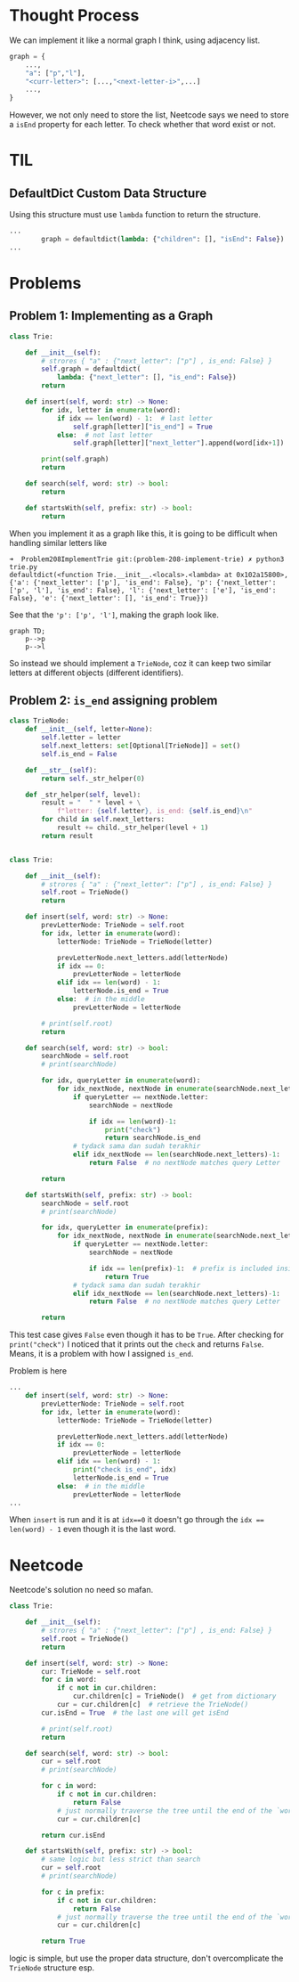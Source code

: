 # Thought Process
We can implement it like a normal graph I think, using adjacency list.
```python
graph = {
    ...,
    "a": ["p","l"],
    "<curr-letter>": [...,"<next-letter-i>",...]
    ...,
}

```

However, we not only need to store the list, Neetcode says we need to store a `isEnd` property for each letter. To check whether that word exist or not.

# TIL
## DefaultDict Custom Data Structure
Using this structure must use `lambda` function to return the structure.
```python
...
        graph = defaultdict(lambda: {"children": [], "isEnd": False})
...
```

# Problems
## Problem 1: Implementing as a Graph
```python
class Trie:

    def __init__(self):
        # strores { "a" : {"next_letter": ["p"] , is_end: False} }
        self.graph = defaultdict(
            lambda: {"next_letter": [], "is_end": False})
        return

    def insert(self, word: str) -> None:
        for idx, letter in enumerate(word):
            if idx == len(word) - 1:  # last letter
                self.graph[letter]["is_end"] = True
            else:  # not last letter
                self.graph[letter]["next_letter"].append(word[idx+1])

        print(self.graph)
        return

    def search(self, word: str) -> bool:
        return

    def startsWith(self, prefix: str) -> bool:
        return
```

When you implement it as a graph like this, it is going to be difficult when handling similar letters like 
```
➜  Problem208ImplementTrie git:(problem-208-implement-trie) ✗ python3 trie.py
defaultdict(<function Trie.__init__.<locals>.<lambda> at 0x102a15800>, {'a': {'next_letter': ['p'], 'is_end': False}, 'p': {'next_letter': ['p', 'l'], 'is_end': False}, 'l': {'next_letter': ['e'], 'is_end': False}, 'e': {'next_letter': [], 'is_end': True}})
```

See that the `'p': ['p', 'l']`, making the graph look like.
```mermaid
graph TD;
    p-->p
    p-->l
```

So instead we should implement a `TrieNode`, coz it can keep two similar letters at different objects (different identifiers).


## Problem 2: `is_end` assigning problem
```python
class TrieNode:
    def __init__(self, letter=None):
        self.letter = letter
        self.next_letters: set[Optional[TrieNode]] = set()
        self.is_end = False

    def __str__(self):
        return self._str_helper(0)

    def _str_helper(self, level):
        result = "  " * level + \
            f"letter: {self.letter}, is_end: {self.is_end}\n"
        for child in self.next_letters:
            result += child._str_helper(level + 1)
        return result


class Trie:

    def __init__(self):
        # strores { "a" : {"next_letter": ["p"] , is_end: False} }
        self.root = TrieNode()
        return

    def insert(self, word: str) -> None:
        prevLetterNode: TrieNode = self.root
        for idx, letter in enumerate(word):
            letterNode: TrieNode = TrieNode(letter)

            prevLetterNode.next_letters.add(letterNode)
            if idx == 0:
                prevLetterNode = letterNode
            elif idx == len(word) - 1:
                letterNode.is_end = True
            else:  # in the middle
                prevLetterNode = letterNode

        # print(self.root)
        return

    def search(self, word: str) -> bool:
        searchNode = self.root
        # print(searchNode)

        for idx, queryLetter in enumerate(word):
            for idx_nextNode, nextNode in enumerate(searchNode.next_letters):
                if queryLetter == nextNode.letter:
                    searchNode = nextNode

                    if idx == len(word)-1:
                        print("check")
                        return searchNode.is_end
                # tydack sama dan sudah terakhir
                elif idx_nextNode == len(searchNode.next_letters)-1:
                    return False  # no nextNode matches query Letter

        return

    def startsWith(self, prefix: str) -> bool:
        searchNode = self.root
        # print(searchNode)

        for idx, queryLetter in enumerate(prefix):
            for idx_nextNode, nextNode in enumerate(searchNode.next_letters):
                if queryLetter == nextNode.letter:
                    searchNode = nextNode

                    if idx == len(prefix)-1:  # prefix is included inside the Trie structure
                        return True
                # tydack sama dan sudah terakhir
                elif idx_nextNode == len(searchNode.next_letters)-1:
                    return False  # no nextNode matches query Letter

        return
```

This test case gives `False` even though it has to be `True`. After checking for `print("check")` I noticed that it prints out the `check` and returns `False`. Means, it is a problem with how I assigned `is_end`.


Problem is here
```python
...
    def insert(self, word: str) -> None:
        prevLetterNode: TrieNode = self.root
        for idx, letter in enumerate(word):
            letterNode: TrieNode = TrieNode(letter)

            prevLetterNode.next_letters.add(letterNode)
            if idx == 0:
                prevLetterNode = letterNode
            elif idx == len(word) - 1:
                print("check is_end", idx)
                letterNode.is_end = True
            else:  # in the middle
                prevLetterNode = letterNode
...
```

When `insert` is run and it is at `idx==0` it doesn't go through the `idx == len(word) - 1` even though it is the last word.

# Neetcode
Neetcode's solution no need so mafan.
```python
class Trie:

    def __init__(self):
        # strores { "a" : {"next_letter": ["p"] , is_end: False} }
        self.root = TrieNode()
        return

    def insert(self, word: str) -> None:
        cur: TrieNode = self.root
        for c in word:
            if c not in cur.children:
                cur.children[c] = TrieNode()  # get from dictionary
            cur = cur.children[c]  # retrieve the TrieNode()
        cur.isEnd = True  # the last one will get isEnd

        # print(self.root)
        return

    def search(self, word: str) -> bool:
        cur = self.root
        # print(searchNode)

        for c in word:
            if c not in cur.children:
                return False
            # just normally traverse the tree until the end of the `word`
            cur = cur.children[c]

        return cur.isEnd

    def startsWith(self, prefix: str) -> bool:
        # same logic but less strict than search
        cur = self.root
        # print(searchNode)

        for c in prefix:
            if c not in cur.children:
                return False
            # just normally traverse the tree until the end of the `word`
            cur = cur.children[c]

        return True
```

logic is simple, but use the proper data structure, don't overcomplicate the `TrieNode` structure esp.

 